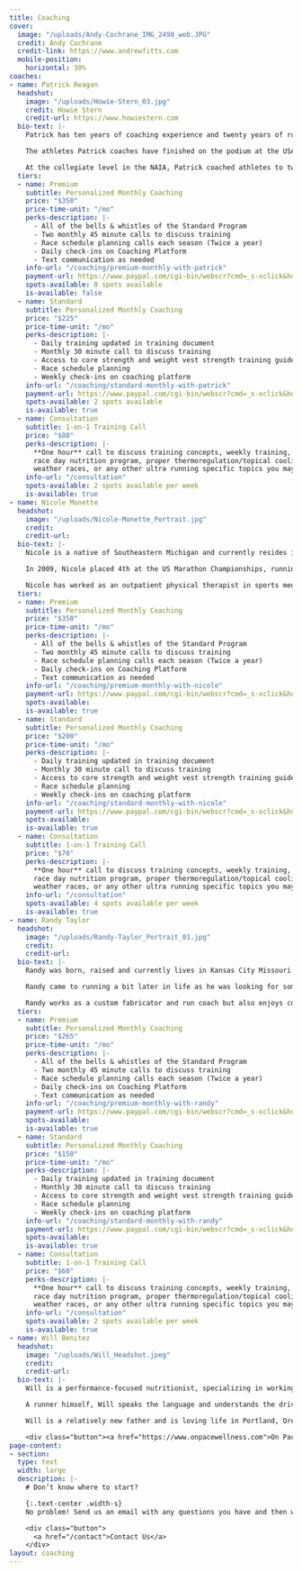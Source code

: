 ```yaml
---
title: Coaching
cover:
  image: "/uploads/Andy-Cochrane_IMG_2498_web.JPG"
  credit: Andy Cochrane
  credit-link: https://www.andrewfitts.com
  mobile-position:
    horizontal: 30%
coaches:
- name: Patrick Reagan
  headshot:
    image: "/uploads/Howie-Stern_03.jpg"
    credit: Howie Stern
    credit-url: https://www.howiestern.com
  bio-text: |-
    Patrick has ten years of coaching experience and twenty years of running experience. He began coaching endurance athletes in 2011 at the collegiate level, and served as a head cross country and track coach from 2012-2019 in the NAIA. In 2016, Patrick started coaching ultrarunners to guide them towards accomplishing their goals.

    The athletes Patrick coaches have finished on the podium at the USATF 100 Mile Road National Championships, Yeti 100, Ultravasan, and the Javelina Jundred. He has also coached athletes to finishes at Western States 100, UTMB, Comrades, and Hardrock 100.

    At the collegiate level in the NAIA, Patrick coached athletes to twelve All-American awards, including three national runner-up finishes. He also coached ten cross country conference championships teams and was named the USTFCCCA Cross Country Southeastern Coach of the Year.
  tiers:
  - name: Premium
    subtitle: Personalized Monthly Coaching
    price: "$350"
    price-time-unit: "/mo"
    perks-description: |-
      - All of the bells & whistles of the Standard Program
      - Two monthly 45 minute calls to discuss training
      - Race schedule planning calls each season (Twice a year)
      - Daily check-ins on Coaching Platform
      - Text communication as needed
    info-url: "/coaching/premium-monthly-with-patrick"
    payment-url: https://www.paypal.com/cgi-bin/webscr?cmd=_s-xclick&hosted_button_id=Y9X4LVFG3GDK8
    spots-available: 0 spots available
    is-available: false
  - name: Standard
    subtitle: Personalized Monthly Coaching
    price: "$225"
    price-time-unit: "/mo"
    perks-description: |-
      - Daily training updated in training document
      - Monthly 30 minute call to discuss training
      - Access to core strength and weight vest strength training guides
      - Race schedule planning
      - Weekly check-ins on coaching platform
    info-url: "/coaching/standard-monthly-with-patrick"
    payment-url: https://www.paypal.com/cgi-bin/webscr?cmd=_s-xclick&hosted_button_id=WCMJ8RMZ6JS2W
    spots-available: 2 spots available
    is-available: true
  - name: Consultation
    subtitle: 1-on-1 Training Call
    price: "$80"
    perks-description: |-
      **One hour** call to discuss training concepts, weekly training, race schedule,
      race day nutrition program, proper thermoregulation/topical cooling for hot
      weather races, or any other ultra running specific topics you may have.
    info-url: "/consultation"
    spots-available: 2 spots available per week
    is-available: true
- name: Nicole Monette
  headshot:
    image: "/uploads/Nicole-Monette_Portrait.jpg"
    credit: 
    credit-url: 
  bio-text: |-
    Nicole is a native of Southeastern Michigan and currently resides in Brandon, Michigan with her husband, Patrick, and their three children: Peter, Jacob, and Madelyn. She attended Indiana University of Pennsylvania, earning a B.S. in exercise science, while also competing in cross country and track and field. She then went on to Slippery Rock University, earning a Doctorate of Physical Therapy. She currently runs ultramarathons for Hoka One One.

    In 2009, Nicole placed 4th at the US Marathon Championships, running 2:35:09, qualifying for the Olympic track and field trials. In 2017 she started competing in both trail and road ultramarathon distances, with notable performances including 3rd at the 2017 Ice Age 50k, 1st place at the 2018 Tunnel Hill 50 mile, and 1st place with a course record at the 2020 Yeti 100 mile. In 2021 Nicole placed second at the Hoka One One Carbon X 100k event, running 7:43:09 and becoming the 9th fastest US women of all-time in that event.

    Nicole has worked as an outpatient physical therapist in sports medicine and orthopedics for over ten years, and when not running, working, or coaching enjoys spending time with her young family exploring the outdoors.
  tiers:
  - name: Premium
    subtitle: Personalized Monthly Coaching
    price: "$350"
    price-time-unit: "/mo"
    perks-description: |-
      - All of the bells & whistles of the Standard Program
      - Two monthly 45 minute calls to discuss training
      - Race schedule planning calls each season (Twice a year)
      - Daily check-ins on Coaching Platform
      - Text communication as needed
    info-url: "/coaching/premium-monthly-with-nicole"
    payment-url: https://www.paypal.com/cgi-bin/webscr?cmd=_s-xclick&hosted_button_id=RCLCXRYMB6YD6
    spots-available: 
    is-available: true
  - name: Standard
    subtitle: Personalized Monthly Coaching
    price: "$200"
    price-time-unit: "/mo"
    perks-description: |-
      - Daily training updated in training document
      - Monthly 30 minute call to discuss training
      - Access to core strength and weight vest strength training guides
      - Race schedule planning
      - Weekly check-ins on coaching platform
    info-url: "/coaching/standard-monthly-with-nicole"
    payment-url: https://www.paypal.com/cgi-bin/webscr?cmd=_s-xclick&hosted_button_id=WDTUXTKLQ8PPQ
    spots-available: 
    is-available: true
  - name: Consultation
    subtitle: 1-on-1 Training Call
    price: "$70"
    perks-description: |-
      **One hour** call to discuss training concepts, weekly training, race schedule,
      race day nutrition program, proper thermoregulation/topical cooling for hot
      weather races, or any other ultra running specific topics you may have.
    info-url: "/consultation"
    spots-available: 4 spots available per week
    is-available: true
- name: Randy Taylor
  headshot:
    image: "/uploads/Randy-Taylor_Portrait_01.jpg"
    credit: 
    credit-url: 
  bio-text: |-
    Randy was born, raised and currently lives in Kansas City Missouri with his wife Briana and their three children: Leila, Levi and Lincoln. He attended the University of Central Missouri, and although nearly graduated as a physical education major he switched at the last second and finished with a BS in Business Management. Through high school and college Randy was a dedicated wrestler which led to his love for sport, training and coaching. Post college he has coached wrestling at many different levels for 10+ years and knows he wants coaching to be a part of his life for the long haul.

    Randy came to running a bit later in life as he was looking for something to re-dedicate his own fitness journey to. Thinking he would be a one and done marathon runner he quickly fell in love with distance, challenging himself and the running community. This led to a quick progression into the ultra distances where he has been a top 10 finisher at Javelina 100 twice (2020 and 2021), put down a 3:35 50k PB, a 6:07 50 mile PB and has ran many other marathons and ultras. Combining his love for coaching and running has been a natural progression and something that is truly a dream job!

    Randy works as a custom fabricator and run coach but also enjoys cooking, traveling, camping, rock climbing and pretty much anything else he can do outdoors with his family.
  tiers:
  - name: Premium
    subtitle: Personalized Monthly Coaching
    price: "$265"
    price-time-unit: "/mo"
    perks-description: |-
      - All of the bells & whistles of the Standard Program
      - Two monthly 45 minute calls to discuss training
      - Race schedule planning calls each season (Twice a year)
      - Daily check-ins on Coaching Platform
      - Text communication as needed
    info-url: "/coaching/premium-monthly-with-randy"
    payment-url: https://www.paypal.com/cgi-bin/webscr?cmd=_s-xclick&hosted_button_id=SGDT3XPD78E98
    spots-available: 
    is-available: true
  - name: Standard
    subtitle: Personalized Monthly Coaching
    price: "$150"
    price-time-unit: "/mo"
    perks-description: |-
      - Daily training updated in training document
      - Monthly 30 minute call to discuss training
      - Access to core strength and weight vest strength training guides
      - Race schedule planning
      - Weekly check-ins on coaching platform
    info-url: "/coaching/standard-monthly-with-randy"
    payment-url: https://www.paypal.com/cgi-bin/webscr?cmd=_s-xclick&hosted_button_id=M3MT89E7X6D6J
    spots-available: 
    is-available: true
  - name: Consultation
    subtitle: 1-on-1 Training Call
    price: "$60"
    perks-description: |-
      **One hour** call to discuss training concepts, weekly training, race schedule,
      race day nutrition program, proper thermoregulation/topical cooling for hot
      weather races, or any other ultra running specific topics you may have.
    info-url: "/consultation"
    spots-available: 2 spots available per week
    is-available: true
- name: Will Benitez
  headshot:
    image: "/uploads/Will_Headshot.jpeg"
    credit: 
    credit-url: 
  bio-text: |-
    Will is a performance-focused nutritionist, specializing in working with runners to help them increase their performance potential, improve their recovery, and remain injury-free (as best as possible). Optimizing nutrition takes time and habits need to form, so Will guides his clients through a process he designed that helps to work in nutrition changes on a weekly basis and is meant to sustain the nutrition work that is taking place.

    A runner himself, Will speaks the language and understands the drive, barriers, and the nutritional demands and needs of runners. He works with elite runners (including some of the top names in pro ultrarunning), those who are training for their first endurance race, and everyone in between. In other words, whether you are a front-pack runner, mid-pack runner, or back-of-the-pack finisher, your nutrition matters all the same and Will can help you optimize so you can get to that start line as well as that finish line.

    Will is a relatively new father and is loving life in Portland, Oregon with his fancy doctor wife, his two dogs, two cats, and plenty of doug firs. When he's not running or working with clients, he is playing soccer, hiking, attending local plays, or Facetiming with the rest of his family in New Jersey.

    <div class="button"><a href="https://www.onpacewellness.com">On Pace Wellness</a></div>
page-content:
- section: 
  type: text
  width: large
  description: |-
    # Don’t know where to start?

    {:.text-center .width-s}
    No problem! Send us an email with any questions you have and then we can determine what’s the best fit for you.

    <div class="button">
      <a href="/contact">Contact Us</a>
    </div>
layout: coaching
---
```



